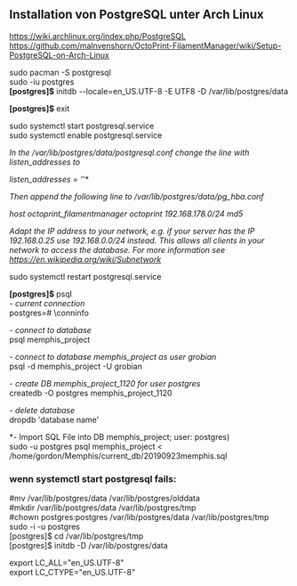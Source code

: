 ## Installation von PostgreSQL unter Arch Linux  

https://wiki.archlinux.org/index.php/PostgreSQL  
https://github.com/malnvenshorn/OctoPrint-FilamentManager/wiki/Setup-PostgreSQL-on-Arch-Linux  

sudo pacman -S postgresql  
sudo -iu postgres  
**[postgres]$** initdb --locale=en_US.UTF-8 -E UTF8 -D /var/lib/postgres/data

**[postgres]$** exit  

sudo systemctl start postgresql.service  
sudo systemctl enable postgresql.service


*In the /var/lib/postgres/data/postgresql.conf change the line with listen_addresses to*

*listen_addresses = '*'*

*Then append the following line to /var/lib/postgres/data/pg_hba.conf*

*host octoprint_filamentmanager octoprint 192.168.178.0/24 md5*

*Adapt the IP address to your network, e.g. if your server has the IP 192.168.0.25 use 192.168.0.0/24 instead. This allows all clients in your network to access the database. For more information see https://en.wikipedia.org/wiki/Subnetwork*

sudo systemctl restart postgresql.service

**[postgres]$** psql  
*- current connection*      
postgres=# \conninfo     
 
*- connect to database*    
psql memphis_project    

*- connect to database memphis_project as user grobian*      
psql -d memphis_project -U grobian      

*- create DB memphis_project_1120 for user postgres*   
createdb -O postgres memphis_project_1120    

*- delete database*    
dropdb 'database name'  

*- Import SQL File into DB   memphis_project; user: postgres)    
sudo -u postgres psql memphis_project < /home/gordon/Memphis/current_db/20190923memphis.sql   

### wenn systemctl start postgresql fails:  

#mv /var/lib/postgres/data /var/lib/postgres/olddata  
#mkdir /var/lib/postgres/data /var/lib/postgres/tmp  
#chown postgres:postgres /var/lib/postgres/data /var/lib/postgres/tmp  
sudo -i -u postgres  
[postgres]$ cd /var/lib/postgres/tmp    
[postgres]$ initdb -D /var/lib/postgres/data    

export LC_ALL="en_US.UTF-8"  
export LC_CTYPE="en_US.UTF-8"  
